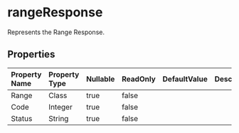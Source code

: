 # **rangeResponse**

Represents the Range Response. 

## **Properties**

| Property Name | Property Type | Nullable |  ReadOnly | DefaultValue | Description | 
| :- | :- | :- |:- |  :- | :- |
|Range|Class|true|false |  ||
|Code|Integer|true|false |  ||
|Status|String|true|false |  ||

